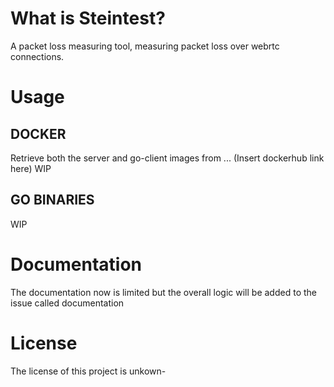 # What is Steintest? 
A packet loss measuring tool, measuring packet loss over webrtc connections.   

# Usage

## DOCKER
Retrieve both the server and go-client images from ... (Insert dockerhub link here)
WIP





## GO BINARIES
WIP




# Documentation
The documentation now is limited but the overall logic will be added to the issue called documentation








# License
The license of this project is unkown-
